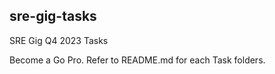 ## sre-gig-tasks
SRE Gig Q4 2023 Tasks

Become a Go Pro. 
Refer to README.md for each Task folders. 